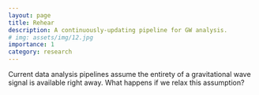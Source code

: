 ```yaml
---
layout: page
title: Rehear
description: A continuously-updating pipeline for GW analysis.
# img: assets/img/12.jpg
importance: 1
category: research
---
```


Current data analysis pipelines assume the entirety of a gravitational wave
signal is available right away.
What happens if we relax this assumption?